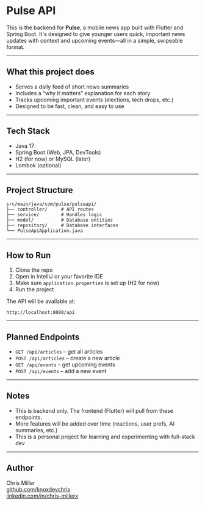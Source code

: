 # Pulse API

This is the backend for **Pulse**, a mobile news app built with Flutter and Spring Boot. It's designed to give younger users quick, important news updates with context and upcoming events—all in a simple, swipeable format.

---

## What this project does

- Serves a daily feed of short news summaries
- Includes a “why it matters” explanation for each story
- Tracks upcoming important events (elections, tech drops, etc.)
- Designed to be fast, clean, and easy to use

---

## Tech Stack

- Java 17
- Spring Boot (Web, JPA, DevTools)
- H2 (for now) or MySQL (later)
- Lombok (optional)

---

## Project Structure

```
src/main/java/com/pulse/pulseapi/
├── controller/     # API routes
├── service/        # Handles logic
├── model/          # Database entities
├── repository/     # Database interfaces
└── PulseApiApplication.java
```

---

## How to Run

1. Clone the repo
2. Open in IntelliJ or your favorite IDE
3. Make sure `application.properties` is set up (H2 for now)
4. Run the project

The API will be available at:
```
http://localhost:8080/api
```

---

## Planned Endpoints

- `GET /api/articles` – get all articles
- `POST /api/articles` – create a new article
- `GET /api/events` – get upcoming events
- `POST /api/events` – add a new event

---

## Notes

- This is backend only. The frontend (Flutter) will pull from these endpoints.
- More features will be added over time (reactions, user prefs, AI summaries, etc.)
- This is a personal project for learning and experimenting with full-stack dev

---

## Author

Chris Miller  
[github.com/knoxdevchris](https://github.com/knoxdevchris)  
[linkedin.com/in/chris-millerx](https://linkedin.com/in/chris-millerx)
